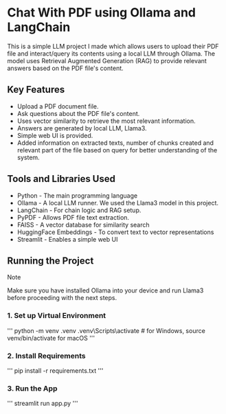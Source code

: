 # Chat With PDF using Ollama and LangChain
This is a simple LLM project I made which allows users to upload their PDF file and interact/query its contents using a local LLM through Ollama. The model uses Retrieval Augmented Generation (RAG) to provide relevant answers based on the PDF file's content.

## Key Features
- Upload a PDF document file.
- Ask questions about the PDF file's content.
- Uses vector similarity to retrieve the most relevant information.
- Answers are generated by local LLM, Llama3.
- Simple web UI is provided.
- Added information on extracted texts, number of chunks created and relevant part of the file based on query for better understanding of the system.

## Tools and Libraries Used
- Python - The main programming language
- Ollama - A local LLM runner. We used the Llama3 model in this project.
- LangChain - For chain logic and RAG setup.
- PyPDF - Allows PDF file text extraction.
- FAISS - A vector database for similarity search
- HuggingFace Embeddings - To convert text to vector representations
- Streamlit - Enables a simple web UI

## Running the Project
> [!NOTE]
> Make sure you have installed Ollama into your device and run Llama3 before proceeding with the next steps.

### 1. Set up Virtual Environment

'''
python -m venv .venv
.venv\Scripts\activate # for Windows, source venv/bin/activate for macOS
'''

### 2. Install Requirements

'''
pip install -r requirements.txt
'''

### 3. Run the App

'''
streamlit run app.py
'''
